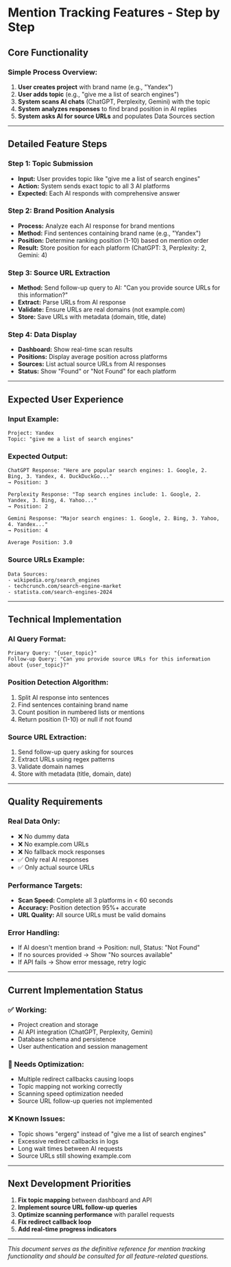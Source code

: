 # Mention Tracking Features - Step by Step

## **Core Functionality**

### **Simple Process Overview:**
1. **User creates project** with brand name (e.g., "Yandex")
2. **User adds topic** (e.g., "give me a list of search engines")
3. **System scans AI chats** (ChatGPT, Perplexity, Gemini) with the topic
4. **System analyzes responses** to find brand position in AI replies
5. **System asks AI for source URLs** and populates Data Sources section

---

## **Detailed Feature Steps**

### **Step 1: Topic Submission**
- **Input:** User provides topic like "give me a list of search engines"
- **Action:** System sends exact topic to all 3 AI platforms
- **Expected:** Each AI responds with comprehensive answer

### **Step 2: Brand Position Analysis**
- **Process:** Analyze each AI response for brand mentions
- **Method:** Find sentences containing brand name (e.g., "Yandex")
- **Position:** Determine ranking position (1-10) based on mention order
- **Result:** Store position for each platform (ChatGPT: 3, Perplexity: 2, Gemini: 4)

### **Step 3: Source URL Extraction**
- **Method:** Send follow-up query to AI: "Can you provide source URLs for this information?"
- **Extract:** Parse URLs from AI response
- **Validate:** Ensure URLs are real domains (not example.com)
- **Store:** Save URLs with metadata (domain, title, date)

### **Step 4: Data Display**
- **Dashboard:** Show real-time scan results
- **Positions:** Display average position across platforms
- **Sources:** List actual source URLs from AI responses
- **Status:** Show "Found" or "Not Found" for each platform

---

## **Expected User Experience**

### **Input Example:**
```
Project: Yandex
Topic: "give me a list of search engines"
```

### **Expected Output:**
```
ChatGPT Response: "Here are popular search engines: 1. Google, 2. Bing, 3. Yandex, 4. DuckDuckGo..."
→ Position: 3

Perplexity Response: "Top search engines include: 1. Google, 2. Yandex, 3. Bing, 4. Yahoo..."
→ Position: 2

Gemini Response: "Major search engines: 1. Google, 2. Bing, 3. Yahoo, 4. Yandex..."
→ Position: 4

Average Position: 3.0
```

### **Source URLs Example:**
```
Data Sources:
- wikipedia.org/search_engines
- techcrunch.com/search-engine-market
- statista.com/search-engines-2024
```

---

## **Technical Implementation**

### **AI Query Format:**
```
Primary Query: "{user_topic}"
Follow-up Query: "Can you provide source URLs for this information about {user_topic}?"
```

### **Position Detection Algorithm:**
1. Split AI response into sentences
2. Find sentences containing brand name
3. Count position in numbered lists or mentions
4. Return position (1-10) or null if not found

### **Source URL Extraction:**
1. Send follow-up query asking for sources
2. Extract URLs using regex patterns
3. Validate domain names
4. Store with metadata (title, domain, date)

---

## **Quality Requirements**

### **Real Data Only:**
- ❌ No dummy data
- ❌ No example.com URLs
- ❌ No fallback mock responses
- ✅ Only real AI responses
- ✅ Only actual source URLs

### **Performance Targets:**
- **Scan Speed:** Complete all 3 platforms in < 60 seconds
- **Accuracy:** Position detection 95%+ accurate
- **URL Quality:** All source URLs must be valid domains

### **Error Handling:**
- If AI doesn't mention brand → Position: null, Status: "Not Found"
- If no sources provided → Show "No sources available"
- If API fails → Show error message, retry logic

---

## **Current Implementation Status**

### **✅ Working:**
- Project creation and storage
- AI API integration (ChatGPT, Perplexity, Gemini)
- Database schema and persistence
- User authentication and session management

### **🔄 Needs Optimization:**
- Multiple redirect callbacks causing loops
- Topic mapping not working correctly
- Scanning speed optimization needed
- Source URL follow-up queries not implemented

### **❌ Known Issues:**
- Topic shows "ergerg" instead of "give me a list of search engines"
- Excessive redirect callbacks in logs
- Long wait times between AI requests
- Source URLs still showing example.com

---

## **Next Development Priorities**

1. **Fix topic mapping** between dashboard and API
2. **Implement source URL follow-up queries**
3. **Optimize scanning performance** with parallel requests
4. **Fix redirect callback loop**
5. **Add real-time progress indicators**

---

*This document serves as the definitive reference for mention tracking functionality and should be consulted for all feature-related questions.*
